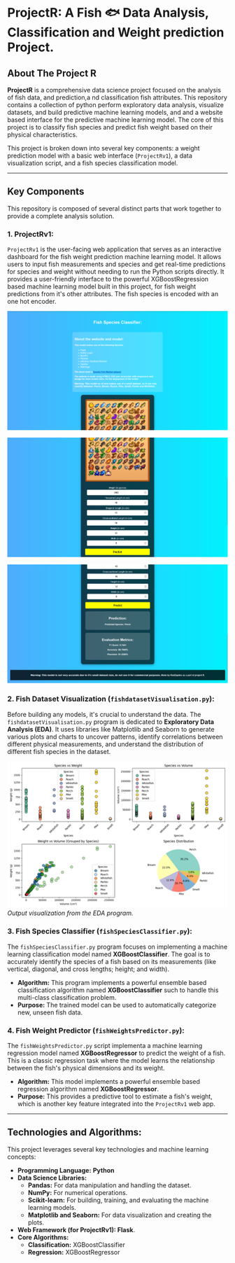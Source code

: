 # ProjectR: A Fish 🐟 Data Analysis, Classification and Weight prediction Project. 

## About The Project R

**ProjectR** is a comprehensive data science project focused on the analysis of fish data, and prediction,a nd classification fish attributes. This repository contains a collection of python perform exploratory data analysis, visualize datasets, and build predictive machine learning models, and  and a website based interface for the predictive machine learning model. The core of this project is to classify fish species and predict fish weight based on their physical characteristics.

This project is broken down into several key components: a weight prediction model with a basic web interface (`ProjectRv1`), a data visualization script, and a fish species classification model.

---

## Key Components

This repository is composed of several distinct parts that work together to provide a complete analysis solution.

### 1. ProjectRv1:

`ProjectRv1` is the user-facing web application that serves as an interactive dashboard for the fish weight prediction machine learning model. It allows users to input fish measurements and species and get real-time predictions for species and weight without needing to run the Python scripts directly. It provides a user-friendly interface to the powerful XGBoostRegression based machine learning model built in this project, for fish weight predictions from it's other attributes. The fish species is encoded with an one hot encoder.

![Screenshot of the ProjectRv1 web interace](./images/Image2.png)

![Screenshot of the ProjectRv1 web interace](./images/Image3.png)

![Screenshot of the ProjectRv1 web interace](./images/Image1.png)

### 2. Fish Dataset Visualization (`fishdatasetVisualisation.py`):

Before building any models, it's crucial to understand the data. The `fishdatasetVisualisation.py` program is dedicated to **Exploratory Data Analysis (EDA)**. It uses libraries like Matplotlib and Seaborn to generate various plots and charts to uncover patterns, identify correlations between different physical measurements, and understand the distribution of different fish species in the dataset.

![The data visualization output showing relationships between fish measurements, and the diversity of the data.](./images/FishSpeciesDataAnalysis.png)
_Output visualization from the EDA program._

### 3. Fish Species Classifier (`fishSpeciesClassifier.py`):

The `fishSpeciesClassifier.py` program focuses on implementing a machine learning classification model named **XGBoostClassifier**. The goal is to accurately identify the species of a fish based on its measurements (like vertical, diagonal, and cross lengths; height; and width).

* **Algorithm:** This program implements a powerful ensemble based classification algorithm named **XGBoostClassifier** such to handle this multi-class classification problem.
* **Purpose:** The trained model can be used to automatically categorize new, unseen fish data.

### 4. Fish Weight Predictor (`fishWeightsPredictor.py`):

The `fishWeightsPredictor.py` script implementa a machine learning regression model named **XGBoostRegressor** to predict the weight of a fish. This is a classic regression task where the model learns the relationship between the fish's physical dimensions and its weight.

* **Algorithm:** This model implements a powerful ensemble based regression algorithm named **XGBoostRegressor**.
* **Purpose:** This provides a predictive tool to estimate a fish's weight, which is another key feature integrated into the `ProjectRv1` web app.

---

## Technologies and Algorithms:

This project leverages several key technologies and machine learning concepts:

* **Programming Language:** **Python**
* **Data Science Libraries:**
    * **Pandas:** For data manipulation and handling the dataset.
    * **NumPy:** For numerical operations.
    * **Scikit-learn:** For building, training, and evaluating the machine learning models.
    * **Matplotlib and Seaborn:** For data visualization and creating the plots.
* **Web Framework (for ProjectRv1): Flask**.
* **Core Algorithms:**
    * **Classification:** XGBoostClassifier
    * **Regression:** XGBoostRegressor

